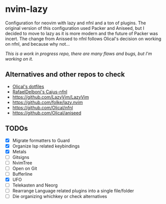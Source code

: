 # nvim-lazy

Configuration for neovim with lazy and nfnl and a ton of plugins. The original version of this configuration used Packer and Aniseed, but I decided to move to lazy as it is more modern and the future of Packer was incert. The change from Anissed to nfnl follows Olical's decision on working on nfnl, and because why not...

_This is a work in progress repo, there are many flaws and bugs, but I'm working on it._

## Alternatives and other repos to check

- [Olical's dotfiles](https://github.com/Olical/dotfiles)
- [RafaelDelboni's Cajus-nfnl](https://github.com/rafaeldelboni/cajus-nfnl)
- https://github.com/LazyVim/LazyVim
- https://github.com/folke/lazy.nvim
- https://github.com/Olical/nfnl
- https://github.com/Olical/aniseed

## TODOs

- [x] Migrate formatters to Guard
- [x] Organize lsp related keybindings
- [x] Metals
- [ ] Gitsigns
- [ ] NvimTree
- [ ] Open on Git
- [ ] Bufferline
- [x] UFO
- [ ] Telekasten and Neorg
- [ ] Rearrange Language related plugins into a single file/folder
- [ ] Die organizing whichkey or check alternatives
